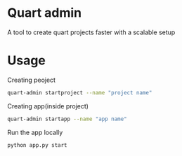 # Quart admin
A tool to create quart projects faster with a scalable setup

# Usage
Creating peoject
```sh
quart-admin startproject --name "project name"
```

Creating app(inside project)
```sh
quart-admin startapp --name "app name"
```

Run the app locally
```sh
python app.py start
```